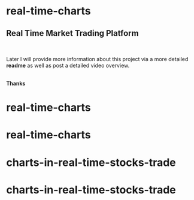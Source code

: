 # real-time-charts
<h2>Real Time Market Trading Platform </h2>

<br>

<p>Later I will provide more information about this project via a more detailed <strong>readme</strong> as well as post a detailed video overview.</p>



<br>
<strong>Thanks</strong>




# real-time-charts

# real-time-charts

# charts-in-real-time-stocks-trade

# charts-in-real-time-stocks-trade

